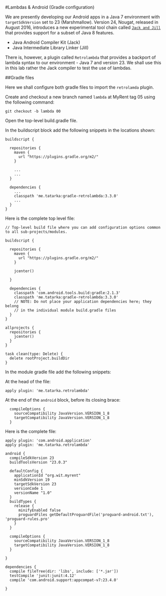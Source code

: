#Lambdas & Android (Gradle configuration)

We are presently developing our Android apps in a Java 7 environment with `targetSdkVersion` set to 23 (Marshmallow). Version 24, Nougat, released in August 2016, introduces a new experimental tool chain called [`Jack and Jill`](http://tools.android.com/tech-docs/jackandjill) that provides support for a subset of Java 8 features. 

- Java Android Compiler Kit (Jack)
- Java Intermediate Library Linker (Jill)

There is, however, a plugin called `Retrolambda` that provides a backport of lambda syntax to our environment - Java 7 and version 23. We shall use this in this lab rather the Jack compiler to test the use of lambdas.

##Gradle files

Here we shall configure both gradle files to import the `retrolamda` plugin.

Create and checkout a new branch named `lambda` at MyRent tag 05 using the following command:

```
git checkout -b lambda 00
```
Open the top-level build.gradle file.

In the buildscript block add the following snippets in the locations shown:

```
buildscript {

  repositories {
    maven {
      url "https://plugins.gradle.org/m2/"
    }

    ...
    ...
  }

  dependencies {
    ...
    classpath 'me.tatarka:gradle-retrolambda:3.3.0'
    ...
  }
}
```

Here is the complete top level file:

```
// Top-level build file where you can add configuration options common to all sub-projects/modules.

buildscript {

  repositories {
    maven {
      url "https://plugins.gradle.org/m2/"
    }

    jcenter()

  }

  dependencies {
    classpath 'com.android.tools.build:gradle:2.1.3'
    classpath 'me.tatarka:gradle-retrolambda:3.3.0'
    // NOTE: Do not place your application dependencies here; they belong
    // in the individual module build.gradle files
  }
}

allprojects {
  repositories {
    jcenter()
  }
}

task clean(type: Delete) {
  delete rootProject.buildDir
}
```

In the module gradle file add the following snippets:

At the head of the file:

```
apply plugin: 'me.tatarka.retrolambda'
```

At the end of the `android` block, before its closing brace:
```
  compileOptions {
    sourceCompatibility JavaVersion.VERSION_1_8
    targetCompatibility JavaVersion.VERSION_1_8
  }
```
Here is the complete file:
```
apply plugin: 'com.android.application'
apply plugin: 'me.tatarka.retrolambda'

android {
  compileSdkVersion 23
  buildToolsVersion "23.0.3"

  defaultConfig {
    applicationId "org.wit.myrent"
    minSdkVersion 19
    targetSdkVersion 23
    versionCode 1
    versionName "1.0"
  }
  buildTypes {
    release {
      minifyEnabled false
      proguardFiles getDefaultProguardFile('proguard-android.txt'), 'proguard-rules.pro'
    }
  }

  compileOptions {
    sourceCompatibility JavaVersion.VERSION_1_8
    targetCompatibility JavaVersion.VERSION_1_8
  }

}

dependencies {
  compile fileTree(dir: 'libs', include: ['*.jar'])
  testCompile 'junit:junit:4.12'
  compile 'com.android.support:appcompat-v7:23.4.0'

}

```

